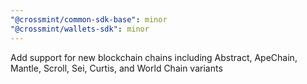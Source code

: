 ```yaml
---
"@crossmint/common-sdk-base": minor
"@crossmint/wallets-sdk": minor
---
```


Add support for new blockchain chains including Abstract, ApeChain, Mantle, Scroll, Sei, Curtis, and World Chain variants
